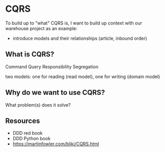 # CQRS

To build up to "what" CQRS is, I want to build up context with our warehouse
project as an example:
- introduce models and their relationships (article, inbound order)

## What is CQRS?
Command Query Responsibility Segregation

two models: one for reading (read model), one for writing (domain model)

## Why do we want to use CQRS?
What problem(s) does it solve?


## Resources
- DDD red book
- DDD Python book
- https://martinfowler.com/bliki/CQRS.html
